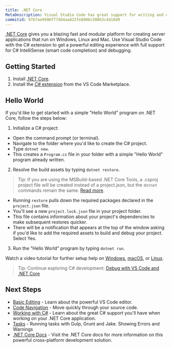 ```yaml
---
title: .NET Core
MetaDescription: Visual Studio Code has great support for writing and debugging .NET Core applications.
commitid: 97b7ae9996f77dd4aa822fe8908c50863c4410d9
---
```


[.NET Core](https://docs.microsoft.com/en-us/dotnet/articles/welcome) gives you a blazing fast and modular platform for creating server applications that run on Windows, Linux and Mac. Use Visual Studio Code with the C# extension to get a powerful editing experience with full support for C# IntelliSense (smart code completion) and debugging.

## Getting Started

1. Install [.NET Core](https://microsoft.com/net/core).
2. Install the [C# extension](https://marketplace.visualstudio.com/items?itemName=ms-vscode.csharp) from the VS Code Marketplace.

## Hello World

If you'd like to get started with a simple "Hello World" program on .NET Core, follow the steps below:

1. Initialize a C# project:

  * Open the command prompt (or terminal).
  * Navigate to the folder where you'd like to create the C# project.
  * Type `dotnet new`.
  * This creates a `Program.cs` file in your folder with a simple "Hello World" program already written.

2. Resolve the build assets by typing `dotnet restore`.

> Tip: If you are using the MSBuild-based .NET Core Tools, a .csproj project file will be created instead of a project.json, but the `dotnet` commands remain the same. [Read more](https://blogs.msdn.microsoft.com/dotnet/2016/11/16/announcing-net-core-tools-msbuild-alpha/).

  * Running `restore` pulls down the required packages declared in the `project.json` file.
  * You'll see a new `project.lock.json` file in your project folder.
  * This file contains information about your project's dependencies to make subsequent restores quicker.
  * There will be a notification that appears at the top of the window asking if you'd like to add the required assets to build and debug your project. Select Yes.

3. Run the "Hello World" program by typing `dotnet run`.

Watch a video tutorial for further setup help on [Windows](https://channel9.msdn.com/Blogs/dotnet/Get-started-with-VS-Code-using-CSharp-and-NET-Core), [macOS](https://channel9.msdn.com/Blogs/dotnet/Get-started-with-VS-Code-using-CSharp-and-NET-Core-on-MacOS), or [Linux](https://channel9.msdn.com/Blogs/dotnet/Get-started-with-VS-Code-Csharp-dotnet-Core-Ubuntu).

> Tip: Continue exploring C# development: [Debug with VS Code and .NET Core](https://docs.microsoft.com/en-us/dotnet/articles/csharp/getting-started/with-visual-studio-code#debug)

## Next Steps

* [Basic Editing](/docs/editor/codebasics.md) - Learn about the powerful VS Code editor.
* [Code Navigation](/docs/editor/editingevolved.md) - Move quickly through your source code.
* [Working with C#](/docs/languages/csharp.md) - Learn about the great C# support you'll have when working on your .NET Core application.
* [Tasks](/docs/editor/tasks.md) - Running tasks with Gulp, Grunt and Jake.  Showing Errors and Warnings
* [.NET Core Docs](https://docs.microsoft.com/en-us/dotnet/articles/core/) - Visit the .NET Core docs for more information on this powerful cross-platform development solution.
